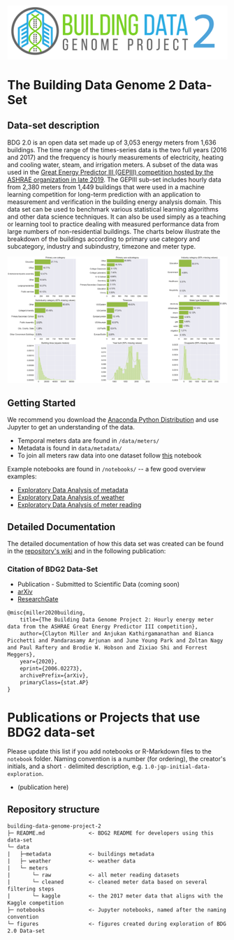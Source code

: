 ![logo](figures/buildingdatagenome2.png)

# The Building Data Genome 2 Data-Set
## Data-set description
BDG 2.0 is an open data set made up of 3,053 energy meters from 1,636 buildings. The time range of the times-series data is the two full years (2016 and 2017) and the frequency is hourly measurements of electricity, heating and cooling water, steam, and irrigation meters. A subset of the data was used in the [Great Energy Predictor III (GEPIII) competition hosted by the ASHRAE organization in late 2019](https://www.kaggle.com/c/ashrae-energy-prediction). The GEPIII sub-set includes hourly data from 2,380 meters from 1,449 buildings that were used in a machine learning competition for long-term prediction with an application to measurement and verification in the building energy analysis domain. This data set can be used to benchmark various statistical learning algorithms and other data science techniques. It can also be used simply as a teaching or learning tool to practice dealing with measured performance data from large numbers of non-residential buildings. The charts below illustrate the breakdown of the buildings according to primary use category and subcategory, industry and subindustry, timezone and meter type.<br>

![cat_features](figures/metadata_features.png)

## Getting Started
We recommend you download the [Anaconda Python Distribution](https://www.continuum.io/downloads) and use Jupyter to get an understanding of the data.
- Temporal meters data are found in `/data/meters/`
- Metadata is found in `data/metadata/`
- To join all meters raw data into one dataset follow [this](/notebooks/00_All-meters-dataset.ipynb) notebook

Example notebooks are found in `/notebooks/` -- a few good overview examples:
- [Exploratory Data Analysis of metadata](notebooks/01_EDA-metadata.ipynb)
- [Exploratory Data Analysis of weather](notebooks/02_EDA-weather.ipynb)
- [Exploratory Data Analysis of meter reading](notebooks/03_EDA-meter-reading.ipynb)

## Detailed Documentation
The detailed documentation of how this data set was created can be found in the [repository's wiki](https://github.com/buds-lab/building-data-genome-project-2/wiki) and in the following publication:

### Citation of BDG2 Data-Set
* Publication - Submitted to Scientific Data (coming soon)
* [arXiv](https://arxiv.org/abs/2006.02273)
* [ResearchGate](https://www.researchgate.net/publication/341895125_The_Building_Data_Genome_Project_2_Hourly_energy_meter_data_from_the_ASHRAE_Great_Energy_Predictor_III_competition)

```
@misc{miller2020building,
    title={The Building Data Genome Project 2: Hourly energy meter data from the ASHRAE Great Energy Predictor III competition},
    author={Clayton Miller and Anjukan Kathirgamanathan and Bianca Picchetti and Pandarasamy Arjunan and June Young Park and Zoltan Nagy and Paul Raftery and Brodie W. Hobson and Zixiao Shi and Forrest Meggers},
    year={2020},
    eprint={2006.02273},
    archivePrefix={arXiv},
    primaryClass={stat.AP}
}
```

# Publications or Projects that use BDG2 data-set
Please update this list if you add notebooks or R-Markdown files to the ``notebook`` folder. Naming convention is a number (for ordering), the creator's initials, and a short `-` delimited description, e.g. `1.0-jqp-initial-data-exploration`.

- (publication here)

## Repository structure
```
building-data-genome-project-2
├─ README.md              <- BDG2 README for developers using this data-set
└─ data
|   ├─metadata            <- buildings metadata
|   ├─ weather            <- weather data
|   └─ meters
|       └─ raw            <- all meter reading datasets
|       └─ cleaned        <- cleaned meter data based on several filtering steps
|       └─ kaggle         <- the 2017 meter data that aligns with the Kaggle competition
├─ notebooks              <- Jupyter notebooks, named after the naming convention
└─ figures                <- figures created during exploration of BDG 2.0 Data-set
```


